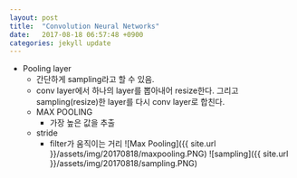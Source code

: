 ```yaml
---
layout: post
title:  "Convolution Neural Networks"
date:   2017-08-18 06:57:48 +0900
categories: jekyll update
---
```


* Pooling layer
    * 간단하게 sampling라고 할 수 있음.
    * conv layer에서 하나의 layer를 뽑아내어 resize한다. 그리고 sampling(resize)한 layer를 다시 conv layer로 합친다.
    * MAX POOLING
        * 가장 높은 값을 추출
    * stride
        * filter가 움직이는 거리
![Max Pooling]({{ site.url }}/assets/img/20170818/maxpooling.PNG)
![sampling]({{ site.url }}/assets/img/20170818/sampling.PNG)
